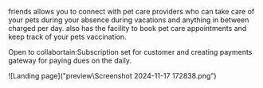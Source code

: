 friends allows you to connect with pet care providers who can take care of your pets during your absence during vacations and anything in between charged per day.
also has the facility to book pet care appointments and keep track of your pets vaccination.

Open to collabortain:Subscription set for customer and creating payments gateway for paying dues on the daily.

![Landing page]("preview\Screenshot 2024-11-17 172838.png")